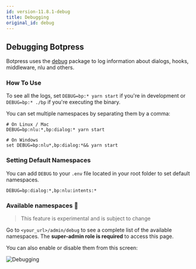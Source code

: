 ```yaml
---
id: version-11.8.1-debug
title: Debugging
original_id: debug
---
```


## Debugging Botpress

Botpress uses the [debug](https://www.npmjs.com/package/debug) package to log information about dialogs, hooks, middleware, nlu and others.

### How To Use

To see all the logs, set `DEBUG=bp:* yarn start` if you're in development or `DEBUG=bp:* ./bp` if you're executing the binary.

You can set multiple namespaces by separating them by a comma:

```shell
# On Linux / Mac
DEBUG=bp:nlu:*,bp:dialog:* yarn start

# On Windows
set DEBUG=bp:nlu*,bp:dialog:*&& yarn start
```

### Setting Default Namespaces

You can add `DEBUG` to your `.env` file located in your root folder to set default namespaces.

```shell
DEBUG=bp:dialog:*,bp:nlu:intents:*
```

### Available namespaces 🔬

> This feature is experimental and is subject to change

Go to `<your_url>/admin/debug` to see a complete list of the available namespaces. The **super-admin role is required** to access this page.

You can also enable or disable them from this screen:

![Debugging](assets/debugging.png)
